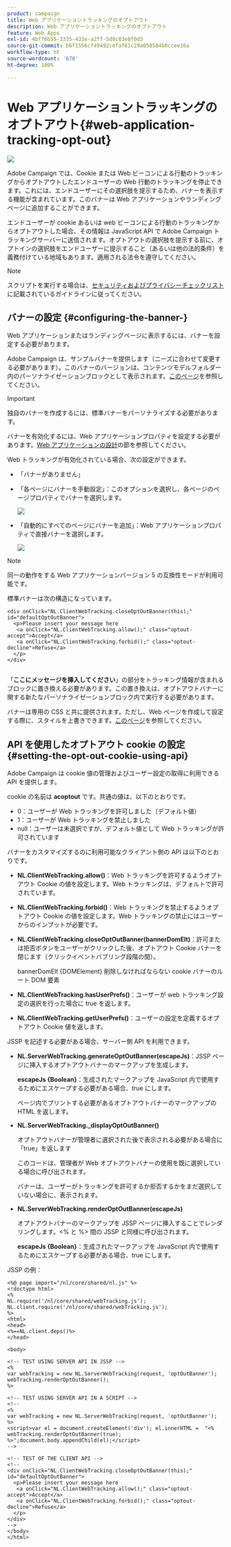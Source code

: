 ```yaml
---
product: campaign
title: Web アプリケーショントラッキングのオプトアウト
description: Web アプリケーショントラッキングのオプトアウト
feature: Web Apps
exl-id: 4bff6b55-3335-433e-a2ff-5d8c83e8f0d3
source-git-commit: b6f1556cf49492cefaf61c29a058584b0ccee16a
workflow-type: ht
source-wordcount: '670'
ht-degree: 100%

---
```


# Web アプリケーショントラッキングのオプトアウト{#web-application-tracking-opt-out}

![](../../assets/common.svg)

Adobe Campaign では、Cookie または Web ビーコンによる行動のトラッキングからオプトアウトしたエンドユーザーの Web 行動のトラッキングを停止できます。これには、エンドユーザーにその選択肢を提示するため、バナーを表示する機能が含まれています。このバナーは Web アプリケーションやランディングページに追加することができます。

エンドユーザーが cookie あるいは web ビーコンによる行動のトラッキングからオプトアウトした場合、その情報は JavaScript API で Adobe Campaign トラッキングサーバーに送信されます。オプトアウトの選択肢を提示する前に、オプトインの選択肢をエンドユーザーに提示すること（あるいは他の法的条件）を義務付けている地域もあります。適用される法令を遵守してください。

>[!NOTE]
>
>スクリプトを実行する場合は、[セキュリティおよびプライバシーチェックリスト](https://helpx.adobe.com/jp/campaign/kb/acc-security.html)に記載されているガイドラインに従ってください。

## バナーの設定 {#configuring-the-banner-}

Web アプリケーションまたはランディングページに表示するには、バナーを設定する必要があります。

Adobe Campaign は、サンプルバナーを提供します（ニーズに合わせて変更する必要があります）。このバナーのバージョンは、コンテンツモデルフォルダー内のパーソナライゼーションブロックとして表示されます。[このページ](../../delivery/using/personalization-blocks.md)を参照してください。

>[!IMPORTANT]
>
>独自のバナーを作成するには、標準バナーをパーソナライズする必要があります。

バナーを有効化するには、Web アプリケーションプロパティを設定する必要があります。[Web アプリケーションの設計](designing-a-web-application.md)の節を参照してください。

Web トラッキングが有効化されている場合、次の設定ができます。

* 「バナーがありません」
* 「各ページにバナーを手動設定」：このオプションを選択し、各ページのページプロパティでバナーを選択します。

   ![](assets/pageproperties.png)

* 「自動的にすべてのページにバナーを追加」：Web アプリケーションプロパティで直接バナーを選択します。

   ![](assets/optoutconfig.png)

>[!NOTE]
>
>同一の動作をする Web アプリケーションバージョン 5 の互換性モードが利用可能です。

標準バナーは次の構造になっています。

```
<div onClick="NL.ClientWebTracking.closeOptOutBanner(this);" id="defaultOptOutBanner">
  <p>Please insert your message here
   <a onClick="NL.ClientWebTracking.allow();" class="optout-accept">Accept</a>
   <a onClick="NL.ClientWebTracking.forbid();" class="optout-decline">Refuse</a>
  </p>
</div>
      
```

「**ここにメッセージを挿入してください**」の部分をトラッキング情報が含まれるブロックに置き換える必要があります。この置き換えは、オプトアウトバナーに関する新たなパーソナライゼーションブロック内で実行する必要があります。

バナーは専用の CSS と共に提供されます。ただし、Web ページを作成して設定する際に、スタイルを上書きできます。[このページ](content-editor-interface.md)を参照してください。

## API を使用したオプトアウト cookie の設定 {#setting-the-opt-out-cookie-using-api}

Adobe Campaign は cookie 値の管理およびユーザー設定の取得に利用できる API を提供します。

cookie の名前は **acoptout** です。共通の値は、以下のとおりです。

* 0：ユーザーが Web トラッキングを許可しました（デフォルト値）
* 1：ユーザーが Web トラッキングを禁止しました
* null：ユーザーは未選択ですが、デフォルト値として Web トラッキングが許可されています

バナーをカスタマイズするのに利用可能なクライアント側の API は以下のとおりです。

* **NL.ClientWebTracking.allow()**：Web トラッキングを許可するようオプトアウト Cookie の値を設定します。Web トラッキングは、デフォルトで許可されています。
* **NL.ClientWebTracking.forbid()**：Web トラッキングを禁止するようオプトアウト Cookie の値を設定します。Web トラッキングの禁止にはユーザーからのインプットが必要です。
* **NL.ClientWebTracking.closeOptOutBanner(bannerDomElt)**：許可または拒否ボタンをユーザーがクリックした後、オプトアウト Cookie バナーを閉じます（クリックイベントバブリング段階の間）。

   bannerDomElt {DOMElement} 削除しなければならない cookie バナーのルート DOM 要素

* **NL.ClientWebTracking.hasUserPrefs()**：ユーザーが web トラッキング設定の選択を行った場合に true を返します。
* **NL.ClientWebTracking.getUserPrefs()**：ユーザーの設定を定義するオプトアウト Cookie 値を返します。

JSSP を記述する必要がある場合、サーバー側 API を利用できます。

* **NL.ServerWebTracking.generateOptOutBanner(escapeJs)**：JSSP ページに挿入するオプトアウトバナーのマークアップを生成します。

   **escapeJs {Boolean}**：生成されたマークアップを JavaScript 内で使用するためにエスケープする必要がある場合、true にします。

   ページ内でプリントする必要があるオプトアウトバナーのマークアップの HTML を返します。

* **NL.ServerWebTracking._displayOptOutBanner()**

   オプトアウトバナーが管理者に選択された後で表示される必要がある場合に「true」を返します

   このコードは、管理者が Web オプトアウトバナーの使用を既に選択している場合に呼び出されます。

   バナーは、ユーザーがトラッキングを許可するか拒否するかをまだ選択していない場合に、表示されます。

* **NL.ServerWebTracking.renderOptOutBanner(escapeJs)**

   オプトアウトバナーのマークアップを JSSP ページに挿入することでレンダリングします。&lt;% と %> 間の JSSP と同様に呼び出されます。

   **escapeJs {Boolean}**：生成されたマークアップを JavaScript 内で使用するためにエスケープする必要がある場合、true にします。

JSSP の例：

```
<%@ page import="/nl/core/shared/nl.js" %>
<!doctype html>
<%
NL.require('/nl/core/shared/webTracking.js');
NL.client.require('/nl/core/shared/webTracking.js');
%>
<html>
<head>
<%==NL.client.deps()%>
</head>

<body>

<!-- TEST USING SERVER API IN JSSP -->
<% 
var webTracking = new NL.ServerWebTracking(request, 'optOutBanner');
webTracking.renderOptOutBanner();
%>

<!-- TEST USING SERVER API IN A SCRIPT -->
<!--
<% 
var webTracking = new NL.ServerWebTracking(request, 'optOutBanner');
%>
<script>var el = document.createElement('div'); el.innerHTML =  "<% webTracking.renderOptOutBanner(true); %>";document.body.appendChild(el);</script>
-->

<!-- TEST OF THE CLIENT API -->
<!--
<div onClick="NL.ClientWebTracking.closeOptOutBanner(this);" id="defaultOptOutBanner">
  <p>Please insert your message here
   <a onClick="NL.ClientWebTracking.allow();" class="optout-accept">Accept</a>
   <a onClick="NL.ClientWebTracking.forbid();" class="optout-decline">Refuse</a>
  </p>
</div>
-->
</body>
</html>
```
